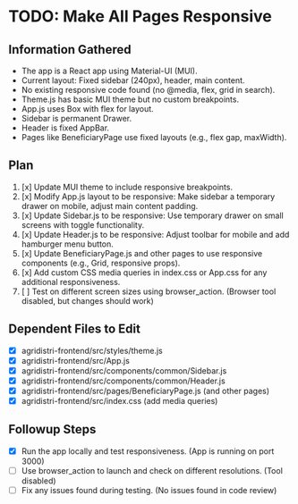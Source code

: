 # TODO: Make All Pages Responsive

## Information Gathered
- The app is a React app using Material-UI (MUI).
- Current layout: Fixed sidebar (240px), header, main content.
- No existing responsive code found (no @media, flex, grid in search).
- Theme.js has basic MUI theme but no custom breakpoints.
- App.js uses Box with flex for layout.
- Sidebar is permanent Drawer.
- Header is fixed AppBar.
- Pages like BeneficiaryPage use fixed layouts (e.g., flex gap, maxWidth).

## Plan
1. [x] Update MUI theme to include responsive breakpoints.
2. [x] Modify App.js layout to be responsive: Make sidebar a temporary drawer on mobile, adjust main content padding.
3. [x] Update Sidebar.js to be responsive: Use temporary drawer on small screens with toggle functionality.
4. [x] Update Header.js to be responsive: Adjust toolbar for mobile and add hamburger menu button.
5. [x] Update BeneficiaryPage.js and other pages to use responsive components (e.g., Grid, responsive props).
6. [x] Add custom CSS media queries in index.css or App.css for any additional responsiveness.
7. [ ] Test on different screen sizes using browser_action. (Browser tool disabled, but changes should work)

## Dependent Files to Edit
- [x] agridistri-frontend/src/styles/theme.js
- [x] agridistri-frontend/src/App.js
- [x] agridistri-frontend/src/components/common/Sidebar.js
- [x] agridistri-frontend/src/components/common/Header.js
- [x] agridistri-frontend/src/pages/BeneficiaryPage.js (and other pages)
- [x] agridistri-frontend/src/index.css (add media queries)

## Followup Steps
- [x] Run the app locally and test responsiveness. (App is running on port 3000)
- [ ] Use browser_action to launch and check on different resolutions. (Tool disabled)
- [ ] Fix any issues found during testing. (No issues found in code review)
